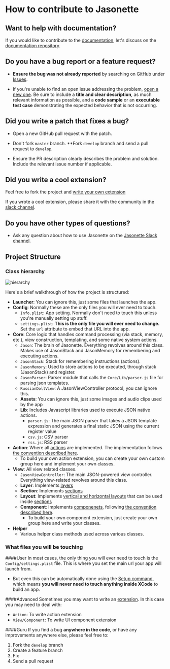 # How to contribute to Jasonette

## **Want to help with documentation?**

If you would like to contribute to the [documentation](https://jasonette.github.io/documentation/), let's discuss on the [documentation repository](https://github.com/Jasonette/documentation/issues).

## **Do you have a bug report or a feature request?**

* **Ensure the bug was not already reported** by searching on GitHub under [Issues](https://github.com/Jasonette/JASONETTE-iOS/issues).

* If you're unable to find an open issue addressing the problem, [open a new one](https://github.com/Jasonette/JASONETTE-iOS/issues/new). Be sure to include a **title and clear description**, as much relevant information as possible, and a **code sample** or an **executable test case** demonstrating the expected behavior that is not occurring.


## **Did you write a patch that fixes a bug?**

* Open a new GitHub pull request with the patch.

* Don't fork `master` branch. **Fork `develop` branch and send a pull request to `develop`.

* Ensure the PR description clearly describes the problem and solution. Include the relevant issue number if applicable.

## **Did you write a cool extension?**

Feel free to fork the project and [write your own extension](https://jasonette.github.io/documentation/advanced)

If you wrote a cool extension, please share it with the community in the [slack channel](https://jasonette.herokuapp.com).

## **Do you have other types of questions?**

* Ask any question about how to use Jasonette on the [Jasonette Slack channel](https://jasonette.herokuapp.com).

## **Project Structure**

### Class hierarchy
![hierarchy](https://raw.githubusercontent.com/gliechtenstein/images/master/hierarchy.png)

Here's a brief walkthrough of how the project is structured:

  - **Launcher**: You can ignore this, just some files that launches the app.
  - **Config**: Normally these are the only files you will ever need to touch.
    - `Info.plist`: App setting. Normally don't need to touch this unless you're manually setting up stuff.
    - `settings.plist`: **This is the only file you will ever need to change.** Set the `url` attribute to embed that URL into the app.
  - **Core**: Core logic that handles command processing (via stack, memory, etc.), view construction, templating, and some native system actions.
    - `Jason`: The brain of Jasonette. Everything revolves around this class. Makes use of JasonStack and JasonMemory for remembering and executing actions.
    - `JasonStack`: Stack for remembering instructions (actions).
    - `JasonMemory`: Used to store actions to be executed, through stack (JasonStack) and register.
    - `JasonParser`: Parser module that calls the `Core/Lib/parser.js` file for parsing json templates.
    - `RussianDollView`: A JasonViewController protocol, you can ignore this. 
    - **Assets**: You can ignore this, just some images and audio clips used by the app
    - **Lib**: Includes Javascript libraries used to execute JSON native actions.
      - `parser.js`: The main JSON parser that takes a JSON template expression and generates a final static JSON using the current register value
      - `csv.js`: CSV parser
      - `rss.js`: RSS parser
  - **Action**: Where all [actions](https://jasonette.github.io/documentation/actions/) are implemented. The implementation follows [the convention described here](https://jasonette.github.io/documentation/advanced/#2-extend-actions).
    - To build your own action extension, you can create your own custom group here and implement your own classes.
  - **View**: All view related classes.
    - `JasonViewController`: The main JSON-powered view controller. Everything view-related revolves around this class.
    - **Layer**: Implements [layers](https://jasonette.github.io/documentation/document/#bodylayers)
    - **Section**: Implements [sections](https://jasonette.github.io/documentation/document/#bodysections)
    - **Layout**: Implements [vertical and horizontal layouts](https://jasonette.github.io/documentation/layout/) that can be used inside [sections](https://jasonette.github.io/documentation/document/#bodysections)
    - **Component**: Implements [componenets](https://jasonette.github.io/documentation/components/), following [the convention described here](https://jasonette.github.io/documentation/advanced/#1-extend-ui-components).
      - To build your own component extension, just create your own group here and write your classes.
  - **Helper**
    - Various helper class methods used across various classes.

### What files you will be touching

####User
In most cases, the only thing you will ever need to touch is the `Config/settings.plist` file. This is where you set the main url your app will launch from.
  - But even this can be automatically done using the [Setup command](https://jasonette.github.io/documentation/#step-2-setup), which means **you will never need to touch anything inside XCode** to build an app.

####Advanced
Sometimes you may want to write an [extension](https://jasonette.github.io/documentation/advanced/#extension). In this case you may need to deal with:
  - `Action`: To write action extension
  - `View/Component`: To write UI component extension

####Guru
If you find a bug **anywhere in the code**, or have any improvements anywhere else, please feel free to:
  1. Fork the `develop` branch
  2. Create a feature branch
  3. Fix
  4. Send a pull request

